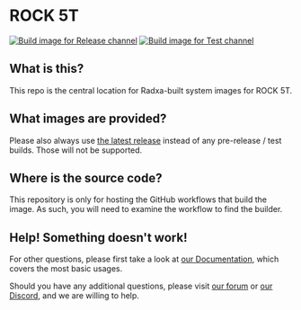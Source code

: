 # ROCK 5T
[![Build image for Release channel](https://github.com/radxa-build/rock-5t/actions/workflows/build.yaml/badge.svg)](https://github.com/radxa-build/rock-5t/actions/workflows/build.yaml) [![Build image for Test channel](https://github.com/radxa-build/rock-5t/actions/workflows/test.yaml/badge.svg)](https://github.com/radxa-build/rock-5t/actions/workflows/test.yaml)

## What is this?

This repo is the central location for Radxa-built system images for ROCK 5T.

## What images are provided?

Please also always use [the latest release](https://github.com/radxa-build/rock-5t/releases/latest) instead of any pre-release / test builds. Those will not be supported.

## Where is the source code?

This repository is only for hosting the GitHub workflows that build the image. As such, you will need to examine the workflow to find the builder.

## Help! Something doesn't work!

For other questions, please first take a look at [our Documentation](https://docs.radxa.com), which covers the most basic usages.

Should you have any additional questions, please visit [our forum](https://forum.radxa.com/) or [our Discord](https://rock.sh/go), and we are willing to help.
